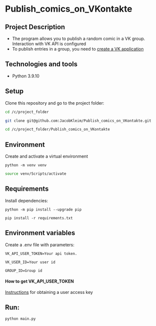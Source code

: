 # Publish_comics_on_VKontakte

## Project Description
 - The program allows you to publish a random comic in a VK group. Interaction with VK API is configured
 - To publish entries in a group, you need to [create a VK application](https://dev.vk.com/ru)

## Technologies and tools
 - Python 3.9.10

## Setup
 Clone this repository and go to the project folder:
   ```bash
   cd /c/project_folder
   ```
   ```bash
   git clone git@github.com:JacobKleim/Publish_comics_on_VKontakte.git
   ```
   ```bash
   cd /c/project_folder/Publish_comics_on_VKontakte 
   ```
## Environment      
 Сreate and activate a virtual environment  
   ```
   python -m venv venv
   ```
   ```bash
   source venv/Scripts/activate
   ```
## Requirements
 Install dependencies:
   ```
   python -m pip install --upgrade pip
   ```
   ```
   pip install -r requirements.txt
   ```

## Environment variables
 Create a .env file with parameters:
   ```
   VK_API_USER_TOKEN=Your api token. 
   ``` 
   ```
   VK_USER_ID=Your user id
   ```
   ```
   GROUP_ID=Group id
   ```
   #### How to get VK_API_USER_TOKEN
   [Instructions](https://dev.vk.com/ru/api/access-token/implicit-flow-user) for obtaining a user access key

## Run:
   ```
   python main.py
   ```   
